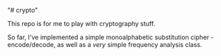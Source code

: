 "# crypto" 

This repo is for me to play with cryptography stuff.

So far, I've implemented a simple monoalphabetic substitution cipher - encode/decode, as well as a *very* simple frequency analysis class.
